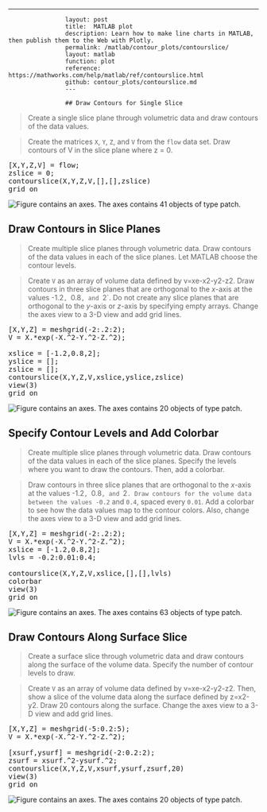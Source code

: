 ---
                    layout: post
                    title:  MATLAB plot
                    description: Learn how to make line charts in MATLAB, then publish them to the Web with Plotly.
                    permalink: /matlab/contour_plots/contourslice/
                    layout: matlab
                    function: plot
                    reference: https://mathworks.com/help/matlab/ref/contourslice.html
                    github: contour_plots/contourslice.md
                    ---

                    ## Draw Contours for Single Slice 









> Create a single slice plane through volumetric data and draw contours of the data values.

> Create the matrices `X`, `Y`, `Z`, and `V` from the `flow` data set. Draw contours of V in the slice plane where z = 0.

<pre class="mcode">[X,Y,Z,V] = flow;
zslice = 0;
contourslice(X,Y,Z,V,[],[],zslice)
grid on</pre>

![Figure contains an axes. The axes contains 41 objects of type patch.](https://mathworks.com/help/examples/graphics/win64/DrawContoursForSingleSliceExample_01.png)

## Draw Contours in Slice Planes 









> Create multiple slice planes through volumetric data. Draw contours of the data values in each of the slice planes. Let MATLAB choose the contour levels. 

> Create `V` as an array of volume data defined by v=xe-x2-y2-z2. Draw contours in three slice planes that are orthogonal to the *x*-axis at the values -1.2`, `0.8`, and `2`. Do not create any slice planes that are orthogonal to the *y*-axis or *z*-axis by specifying empty arrays. Change the axes view to a 3-D view and add grid lines.

<pre class="mcode">[X,Y,Z] = meshgrid(-2:.2:2);
V = X.*exp(-X.^2-Y.^2-Z.^2);

xslice = [-1.2,0.8,2];   
yslice = [];
zslice = [];
contourslice(X,Y,Z,V,xslice,yslice,zslice)
view(3)
grid on</pre>

![Figure contains an axes. The axes contains 20 objects of type patch.](https://mathworks.com/help/examples/graphics/win64/DrawContoursInSlicePlanesExample_01.png)

## Specify Contour Levels and Add Colorbar 









> Create multiple slice planes through volumetric data. Draw contours of the data values in each of the slice planes. Specify the levels where you want to draw the contours. Then, add a colorbar.

> Draw contours in three slice planes that are orthogonal to the *x*-axis at the values -1.2`, `0.8`, and `2`. Draw contours for the volume data between the values -0.2` and `0.4`, spaced every `0.01`. Add a colorbar to see how the data values map to the contour colors. Also, change the axes view to a 3-D view and add grid lines.

<pre class="mcode">[X,Y,Z] = meshgrid(-2:.2:2);
V = X.*exp(-X.^2-Y.^2-Z.^2);
xslice = [-1.2,0.8,2];   
lvls = -0.2:0.01:0.4;

contourslice(X,Y,Z,V,xslice,[],[],lvls)
colorbar
view(3)
grid on</pre>

![Figure contains an axes. The axes contains 63 objects of type patch.](https://mathworks.com/help/examples/graphics/win64/SpecifyContourLevelsAndAddColorbarExample_01.png)

## Draw Contours Along Surface Slice 









> Create a surface slice through volumetric data and draw contours along the surface of the volume data. Specify the number of contour levels to draw.

> Create `V` as an array of volume data defined by v=xe-x2-y2-z2. Then, show a slice of the volume data along the surface defined by z=x2-y2. Draw 20 contours along the surface. Change the axes view to a 3-D view and add grid lines.

<pre class="mcode">[X,Y,Z] = meshgrid(-5:0.2:5);
V = X.*exp(-X.^2-Y.^2-Z.^2);

[xsurf,ysurf] = meshgrid(-2:0.2:2);
zsurf = xsurf.^2-ysurf.^2;
contourslice(X,Y,Z,V,xsurf,ysurf,zsurf,20)
view(3)
grid on</pre>

![Figure contains an axes. The axes contains 20 objects of type patch.](https://mathworks.com/help/examples/graphics/win64/DrawContoursAlongSurfaceSliceExample_01.png)

